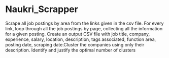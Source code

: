 # Naukri_Scrapper
Scrape all job postings by area from the links given in the csv file. For every link, loop through all the job postings by page, collecting all the information for a given posting. Create an output CSV file with job title, company, experience, salary, location, description, tags associated, function area, posting date, scraping date.Cluster the companies using only their description. Identify and justify the optimal number of clusters
